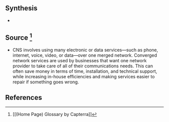 ## Synthesis
- 
## Source [^1]
- CNS involves using many electronic or data services—such as phone, internet, voice, video, or data—over one merged network. Converged network services are used by businesses that want one network provider to take care of all of their communications needs. This can often save money in terms of time, installation, and technical support, while increasing in-house efficiencies and making services easier to repair if something goes wrong.
## References

[^1]: [[(Home Page) Glossary by Capterra]]